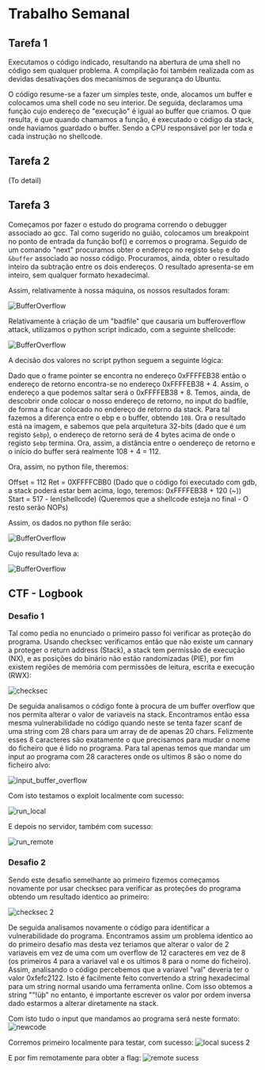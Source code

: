 # Trabalho Semanal #

## Tarefa 1

Executamos o código indicado, resultando na abertura de uma shell no código sem qualquer problema. A compilação foi também realizada com as devidas desativações dos mecanismos de segurança do Ubuntu.

O código resume-se a fazer um simples teste, onde, alocamos um buffer e colocamos uma shell code no seu interior. De seguida, declaramos uma função cujo endereço de "execução" é igual ao buffer que criamos. O que resulta, é que quando chamamos a função, é executado o código da stack, onde haviamos guardado o buffer. Sendo a CPU responsável por ler toda e cada instrução no shellcode. 

## Tarefa 2

(To detail)

## Tarefa 3

Começamos por fazer o estudo do programa correndo o debugger associado ao gcc. Tal como sugerido no guião, colocamos um breakpoint no ponto de entrada da função bof() e corremos o programa. Seguido de um comando "next" procuramos obter o endereço no registo `$ebp` e do `&buffer` associado ao nosso código. Procuramos, ainda, obter o resultado inteiro da subtração entre os dois endereços. O resultado apresenta-se em inteiro, sem qualquer formato hexadecimal.

Assim, relativamente à nossa máquina, os nossos resultados foram:

![BufferOverflow](/images/BufferOverflow_1.png)

Relativamente à criação de um "badfile" que causaria um bufferoverflow attack, utilizamos o python script indicado, com a seguinte shellcode:

![BufferOverflow](/images/BufferOverflow_3.png)

A decisão dos valores no script python seguem a seguinte lógica:

Dado que o frame pointer se encontra no endereço 0xFFFFEB38 então o endereço de retorno encontra-se no endereço 0xFFFFEB38 + 4. Assim, o endereço a que podemos saltar será o 0xFFFFEB38 + 8. Temos, ainda, de descobrir onde colocar o nosso endereço de retorno, no input do badfile, de forma a ficar colocado no endereço de retorno da stack. Para tal fazemos a diferença entre o ebp e o buffer, obtendo `108`. Ora o resultado está na imagem, e sabemos que pela arquitetura 32-bits (dado que é um registo `$ebp`), o endereço de retorno será de 4 bytes acima de onde o registo `$ebp` termina. Ora, assim, a distância entre o oendereço de retorno e o início do buffer será realmente 108 + 4 = 112. 

Ora, assim, no python file, theremos: 

Offset = 112
Ret = 0XFFFFCBB0 (Dado que o código foi executado com gdb, a stack poderá estar bem acima, logo, teremos: 0xFFFFEB38 + 120 (~))
Start = 517 - len(shellcode) (Queremos que a shellcode esteja no final - O resto serão NOPs)

Assim, os dados no python file serão:

![BufferOverflow](/images/BufferOverflow_4.png)

Cujo resultado leva a:

![BufferOverflow](/images/BufferOverflow_2.png)

## CTF - Logbook

### Desafio 1

Tal como pedia no enunciado o primeiro passo foi verificar as proteção do programa. Usando checksec verificamos então que não existe um cannary a proteger o return address (Stack), a stack tem permissão de execução (NX), e as posições do binário não estão randomizadas (PIE), por fim existem regiões de memória com permissões de leitura, escrita e execução (RWX):

![checksec](/images/checksec.png)

De seguida analisamos o código fonte à procura de um buffer overflow que nos permita alterar o valor de variaveis na stack. Encontramos então essa mesma vulnerabilidade no código quando neste se tenta fazer scanf de uma string com 28 chars para um array de de apenas 20 chars. Felizmente esses 8 caracteres são exatamente o que precisamos para mudar o nome do ficheiro que é lido no programa. Para tal apenas temos que mandar um input ao programa com 28 caracteres onde os ultimos 8 são o nome do ficheiro alvo:

![input_buffer_overflow](/images/newcode.png)

Com isto testamos o exploit localmente com sucesso:

![run_local](/images/run_local.png)

E depois no servidor, também com sucesso:

![run_remote](/images/flag_desafio1.png)


### Desafio 2

Sendo este desafio semelhante ao primeiro fizemos começamos novamente por usar checksec para verificar as proteções do programa obtendo um resultado identico ao primeiro:

![checksec 2](/images/checksec2.png)

De seguida analisamos novamente o código para identificar a vulnerabilidade do programa. Encontramos assim um problema identico ao do primeiro desafio mas desta vez teriamos que alterar o valor de 2 variaveis em vez de uma com um overflow de 12 caracteres em vez de 8 (os primeiros 4 para a variavel val e os ultimos 8 para o nome do ficheiro). 
Assim, analisando o código percebemos que a variavel "val" deveria ter o valor 0xfefc2122. Isto é facilmente feito convertendo a string hexadecimal para um string normal usando uma ferramenta online. Com isso obtemos a string ""!üþ" no entanto, é importante escrever os valor por ordem inversa dado estarmos a alterar diretamente na stack.

Com isto tudo o input que mandamos ao programa será neste formato:
![newcode](/images/print_buffer_overflow.png)

Corremos primeiro localmente para testar, com sucesso:
![local sucess 2](/images/local_sucess_2.png)

E por fim remotamente para obter a flag:
![remote sucess](/images/remote_success_2.png)
